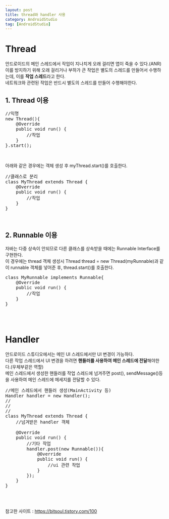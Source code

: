 ```yaml
---
layout: post
title: thread와 handler 사용
category: AndroidStudio
tag: [AndroidStudio]
---
```


# Thread

안드로이드의 메인 스레드에서 작업이 지나치게 오래 걸리면 앱이 죽을 수 있다.(ANR)<br>
이를 방지하기 위해 오래 걸리거나 부하가 큰 작업은 별도의 스레드를 만들어서 수행하는데, 이를 **작업 스레드**라고 한다.<br>
네트워크와 관련된 작업은 반드시 별도의 스레드를 만들어 수행해야한다.<br>

## 1. Thread 이용

<pre class="prettyprint">
//익명
new Thread(){
    @Override
    public void run() {
        //작업
    }
}.start();
</pre>
<br>

아래와 같은 경우에는 객체 생성 후 myThread.start()를 호출한다.<br>

<pre class="prettyprint">
//클래스로 분리
class MyThread extends Thread {
    @Override
    public void run() {
        //작업
    }
}
</pre>
<br>


## 2. Runnable 이용

자바는 다중 상속이 안되므로 다른 클래스를 상속받을 때에는 Runnable Interface를 구현한다.<br>
이 경우에는 thread 객체 생성시 Thread thread = new Thread(myRunnable)과 같이 runnable 객체를 넣어준 후, thread.start()를 호출한다.<br>

<pre class="prettyprint">
class MyRunnable implements Runnable{
    @Override
    public void run() {
        //작업
    }
}
</pre>
<br>
<br>

# Handler

안드로이드 스튜디오에서는 메인 UI 스레드에서만 UI 변경이 가능하다.<br>
다른 작업 스레드에서 UI 변경을 하려면 **핸들러를 사용하여 메인 스레드에 전달**해야한다.(우체부같은 역할)<br>
메인 스레드에서 생성한 핸들러를 작업 스레드에 넘겨주면 post(), sendMessage()등을 사용하여 메인 스레드에 메세지를 전달할 수 있다.<br>

<pre class="prettyprint">
//메인 스레드에서 핸들러 생성(MainActivity 등)
Handler handler = new Handler();
//
//
//
class MyThread extends Thread {
    //넘겨받은 handler 객체

    @Override
    public void run() {
        //기타 작업
        handler.post(new Runnable()){
            @Override
            public void run() {
                //ui 관련 작업
            }
        });
    }
}
</pre>
<br>
<br>

참고한 사이트 : https://bitsoul.tistory.com/100